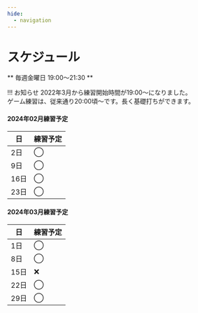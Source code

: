 ```yaml
---
hide:
  - navigation
---
```

# スケジュール
** 毎週金曜日 19:00〜21:30 **

!!! お知らせ
    2022年3月から練習開始時間が19:00〜になりました。  
    ゲーム練習は、従来通り20:00頃〜です。長く基礎打ちができます。 


#### 2024年02月練習予定
|日|練習予定|
|---|---|
| 2日|◯|
| 9日|◯|
|16日|◯|
|23日|◯|

#### 2024年03月練習予定
|日|練習予定|
|---|---|
| 1日|◯|
| 8日|◯|
|15日|❌|
|22日|◯|
|29日|◯|
